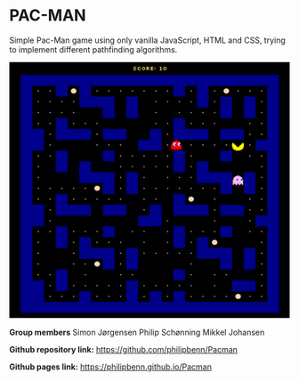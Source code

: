 # __PAC-MAN__

Simple Pac-Man game using only vanilla JavaScript, HTML and CSS, trying to implement different pathfinding algorithms.

<img src="pacman-dsa.png">

__Group members__
Simon Jørgensen
Philip Schønning
Mikkel Johansen

__Github repository link:__
https://github.com/philipbenn/Pacman

__Github pages link:__
https://philipbenn.github.io/Pacman
